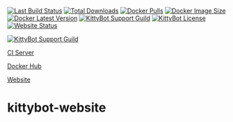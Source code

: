 [![Last Build Status](https://img.shields.io/teamcity/https/ci.anteiku.de/s/KittyBot_Website_Master_Build.svg)](https://ci.anteiku.de/project/KittyBot_Bot?guest=1)
[![Total Downloads](https://img.shields.io/github/downloads/TopiSenpai/kittybot-website/total.svg)](https://github.com/TopiSenpai/kittybot-website/releases) 
[![Docker Pulls](https://img.shields.io/docker/pulls/topisenpai/kittybot-website.svg)](https://hub.docker.com/repository/docker/topisenpai/kittybot-website) 
[![Docker Image Size](https://img.shields.io/docker/image-size/topisenpai/kittybot-website/latest)](https://hub.docker.com/repository/docker/topisenpai/kittybot-website)
[![Docker Latest Version](https://img.shields.io/docker/v/topisenpai/kittybot-website)](https://hub.docker.com/repository/docker/topisenpai/kittybot-website) 
[![KittyBot Support Guild](https://img.shields.io/discord/608506410803658753)](https://discord.gg/sD3ABd5)
[![KittyBot License](https://img.shields.io/github/license/TopISenpai/KittyBot)](LICENSE)
[![Website Status](https://img.shields.io/website?down_message=offline&up_message=online&url=https%3A%2F%2Fkittybot.de)](https://kittybot.de)

[![KittyBot Support Guild](https://discordapp.com/api/guilds/608506410803658753/embed.png?style=banner2)](https://discord.gg/sD3ABd5)

[CI Server](https://ci.anteiku.de/project/KittyBot_Website?guest=1)

[Docker Hub](https://hub.docker.com/repository/docker/topisenpai/kittybot-website)

[Website](https://kittybot.de)

# kittybot-website

